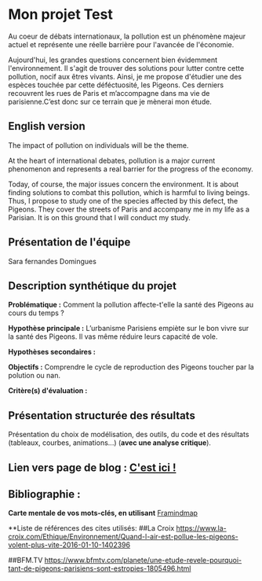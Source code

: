 # Mon projet Test


Au coeur de débats internationaux, la pollution est un phénomène majeur actuel et représente une réelle barrière pour l'avancée de l'économie.

Aujourd'hui, les grandes questions concernent bien évidemment l'environnement. Il s'agit de trouver des solutions pour lutter contre cette pollution, nocif aux êtres vivants. Ainsi, je me propose d'étudier une des espèces touchée par cette déféctuosité, les Pigeons. Ces derniers recouvrent les rues de Paris et m’accompagne dans ma vie de parisienne.C’est donc sur ce terrain que je mènerai mon étude. 

## English version


The impact of pollution on individuals will be the theme.

At the heart of international debates, pollution is a major current phenomenon and represents a real barrier for the progress of the economy.

Today, of course, the major issues concern the environment. It is about finding solutions to combat this pollution, which is harmful to living beings. Thus, I propose to study one of the species affected by this defect, the Pigeons. They cover the streets of Paris and accompany me in my life as a Parisian. It is on this ground that I will conduct my study.

## Présentation de l'équipe

Sara fernandes Domingues 

## Description synthétique du projet

**Problématique :** Comment la pollution affecte-t'elle la santé des Pigeons au cours du temps ?

**Hypothèse principale :** L’urbanisme Parisiens empiète sur le bon vivre sur la santé des Pigeons.
Il vas même réduire leurs capacité de vole.


**Hypothèses secondaires :** 

**Objectifs :** Comprendre le cycle de reproduction des Pigeons toucher par la polution ou nan.

**Critère(s) d'évaluation :** 

## Présentation structurée des résultats

Présentation du choix de modélisation, des outils, du code et des résultats (tableaux, courbes, animations...) (**avec une analyse critique**).

## Lien vers page de blog : <a href="blog.html"> C'est ici ! </a>

## Bibliographie :

**Carte mentale de vos mots-clés, en utilisant** <a href="https://cdn.discordapp.com/attachments/692016757057126430/701066705471930408/unknown.png">Framindmap </a> 

**Liste de références des cites utilisés:
##La Croix
https://www.la-croix.com/Ethique/Environnement/Quand-l-air-est-pollue-les-pigeons-volent-plus-vite-2016-01-10-1402396

##BFM.TV
https://www.bfmtv.com/planete/une-etude-revele-pourquoi-tant-de-pigeons-parisiens-sont-estropies-1805496.html




